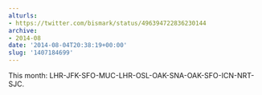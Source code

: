 ```yaml
---
alturls:
- https://twitter.com/bismark/status/496394722836230144
archive:
- 2014-08
date: '2014-08-04T20:38:19+00:00'
slug: '1407184699'
---
```


This month: LHR-JFK-SFO-MUC-LHR-OSL-OAK-SNA-OAK-SFO-ICN-NRT-SJC.

